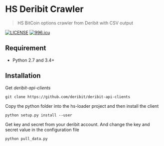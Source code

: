# HS Deribit Crawler
> HS BitCoin options crawler from Deribit with CSV output

[![LICENSE](https://img.shields.io/badge/license-Anti%20996-blue.svg)](https://github.com/996icu/996.ICU/blob/master/LICENSE)
<a href="https://996.icu"><img src="https://img.shields.io/badge/link-996.icu-red.svg" alt="996.icu"></a>

## Requirement
* Python 2.7 and 3.4+

## Installation
  Get *deribit-api-clients*
  ```
  git clone https://github.com/deribit/deribit-api-clients
  ```
  Copy the python folder into the hs-loader project and then install the client
  ```
  python setup.py install --user
  ```
  Get key and secret from your deribit account. And change the key and secret value in the configuration file
  ```
  python pull_data.py
  ```

